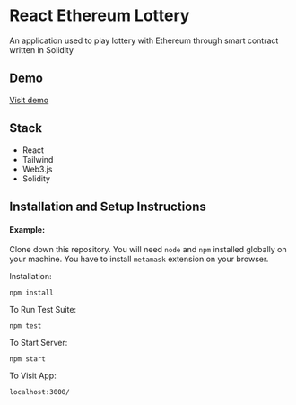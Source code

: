 # React Ethereum Lottery

An application used to play lottery with Ethereum through smart contract written in Solidity

## Demo

[Visit demo](https://react-etherum-lottery.vercel.app)

## Stack

- React
- Tailwind
- Web3.js
- Solidity

## Installation and Setup Instructions

#### Example:

Clone down this repository. You will need `node` and `npm` installed globally on your machine. You have to install `metamask` extension on your browser.

Installation:

`npm install`

To Run Test Suite:

`npm test`

To Start Server:

`npm start`

To Visit App:

`localhost:3000/`
